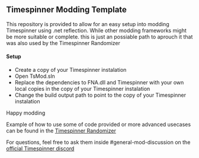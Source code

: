 ## Timespinner Modding Template

This repository is provided to allow for an easy setup into modding Timespinner using .net reflection. While other modding frameworks might be more suitable or complete. this is just an possiable path to aprouch it that was also used by the Timespinner Randomizer

#### Setup
* Create a copy of your Timespinner instalation
* Open TsMod.sln
* Replace the dependencies to FNA.dll and Timespinner with your own local copies in the copy of your Timespinner instalation
* Change the build output path to point to the copy of your Timespinner instalation

Happy modding

Example of how to use some of code provided or more advanced usecases can be found in the [Timespinner Randomizer](https://github.com/Jarno458/TsRandomizer)

For questions, feel free to ask them inside #general-mod-discussion on the [official Timespinner discord](https://discord.gg/Timespinner)

